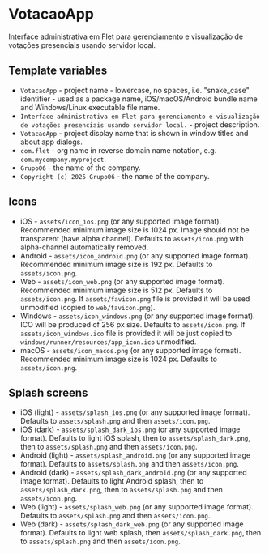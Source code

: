 # VotacaoApp

Interface administrativa em Flet para gerenciamento e visualização de votações presenciais usando servidor local.

## Template variables

* `VotacaoApp` - project name - lowercase, no spaces, i.e. "snake_case" identifier - used as a package name, iOS/macOS/Android bundle name and Windows/Linux executable file name.
* `Interface administrativa em Flet para gerenciamento e visualização de votações presenciais usando servidor local.` - project description.
* `VotacaoApp` - project display name that is shown in window titles and about app dialogs.
* `com.flet` - org name in reverse domain name notation, e.g. `com.mycompany.myproject`.
* `Grupo06` - the name of the company.
* `Copyright (c) 2025 Grupo06` - the name of the company.

## Icons

* iOS - `assets/icon_ios.png` (or any supported image format). Recommended minimum image size is 1024 px. Image should not be transparent (have alpha channel). Defaults to `assets/icon.png` with alpha-channel automatically removed.
* Android - `assets/icon_android.png` (or any supported image format). Recommended minimum image size is 192 px. Defaults to `assets/icon.png`.
* Web - `assets/icon_web.png` (or any supported image format). Recommended minimum image size is 512 px. Defaults to `assets/icon.png`. If `assets/favicon.png` file is provided it will be used unmodified (copied to `web/favicon.png`).
* Windows - `assets/icon_windows.png` (or any supported image format). ICO will be produced of 256 px size. Defaults to `assets/icon.png`. If `assets/icon_windows.ico` file is provided it will be just copied to `windows/runner/resources/app_icon.ico` unmodified.
* macOS - `assets/icon_macos.png` (or any supported image format). Recommended minimum image size is 1024 px. Defaults to `assets/icon.png`.

## Splash screens

* iOS (light) - `assets/splash_ios.png` (or any supported image format). Defaults to `assets/splash.png` and then `assets/icon.png`.
* iOS (dark) - `assets/splash_dark_ios.png` (or any supported image format). Defaults to light iOS splash, then to `assets/splash_dark.png`, then to `assets/splash.png` and then `assets/icon.png`.
* Android (light) - `assets/splash_android.png` (or any supported image format). Defaults to `assets/splash.png` and then `assets/icon.png`.
* Android (dark) - `assets/splash_dark_android.png` (or any supported image format).  Defaults to light Android splash, then to `assets/splash_dark.png`, then to `assets/splash.png` and then `assets/icon.png`.
* Web (light) - `assets/splash_web.png` (or any supported image format). Defaults to `assets/splash.png` and then `assets/icon.png`.
* Web (dark) - `assets/splash_dark_web.png` (or any supported image format). Defaults to light web splash, then `assets/splash_dark.png`, then to `assets/splash.png` and then `assets/icon.png`.